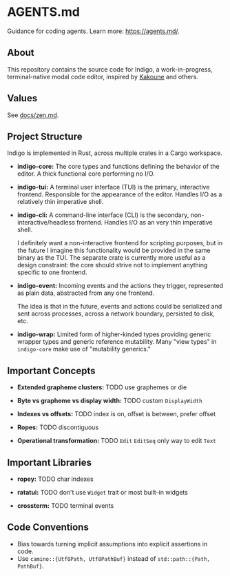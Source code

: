 # AGENTS.md

Guidance for coding agents. Learn more: <https://agents.md/>.

## About

This repository contains the source code for Indigo, a work-in-progress,
terminal-native modal code editor, inspired by [Kakoune] and others.

[Kakoune]: https://github.com/mawww/kakoune

## Values

See [docs/zen.md](docs/zen.md).

## Project Structure

Indigo is implemented in Rust, across multiple crates in a Cargo workspace.

- **indigo-core:** The core types and functions defining the behavior of the
  editor. A thick functional core performing no I/O.

- **indigo-tui:** A terminal user interface (TUI) is the primary, interactive
  frontend. Responsible for the appearance of the editor. Handles I/O as a
  relatively thin imperative shell.

- **indigo-cli:** A command-line interface (CLI) is the secondary,
  non-interactive/headless frontend. Handles I/O as an very thin imperative
  shell.

  I definitely want a non-interactive frontend for scripting purposes, but in
  the future I imagine this functionality would be provided in the same binary
  as the TUI. The separate crate is currently more useful as a design
  constraint: the core should strive not to implement anything specific to one
  frontend.

- **indigo-event:** Incoming events and the actions they trigger, represented as
  plain data, abstracted from any one frontend.

  The idea is that in the future, events and actions could be serialized and
  sent across processes, across a network boundary, persisted to disk, etc.

- **indigo-wrap:** Limited form of higher-kinded types providing generic wrapper
  types and generic reference mutability. Many "view types" in `indigo-core`
  make use of "mutability generics."

## Important Concepts

- **Extended grapheme clusters:** TODO use graphemes or die

- **Byte vs grapheme vs display width:** TODO custom `DisplayWidth`

- **Indexes vs offsets:** TODO index is on, offset is between, prefer offset

- **Ropes:** TODO discontiguous

- **Operational transformation:** TODO `Edit` `EditSeq` only way to edit `Text`

## Important Libraries

- **ropey:** TODO char indexes

- **ratatui:** TODO don't use `Widget` trait or most built-in widgets

- **crossterm:** TODO terminal events

## Code Conventions

- Bias towards turning implicit assumptions into explicit assertions in code.
- Use `camino::{Utf8Path, Utf8PathBuf}` instead of `std::path::{Path, PathBuf}`.
